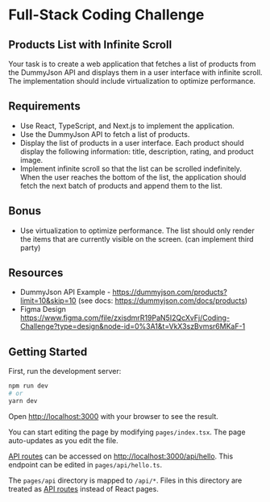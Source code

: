 # Full-Stack Coding Challenge

## Products List with Infinite Scroll
Your task is to create a web application that fetches a list of products from the DummyJson API and displays them in a user interface with infinite scroll. The implementation should include virtualization to optimize performance.

## Requirements
- Use React, TypeScript, and Next.js to implement the application.
- Use the DummyJson API to fetch a list of products.
- Display the list of products in a user interface. Each product should display the following information: title, description, rating, and product image.
- Implement infinite scroll so that the list can be scrolled indefinitely. When the user reaches the bottom of the list, the application should fetch the next batch of products and append them to the list.

## Bonus
- Use virtualization to optimize performance. The list should only render the items that are currently visible on the screen. (can implement third party)

## Resources 
- DummyJson API
Example - https://dummyjson.com/products?limit=10&skip=10 (see docs: https://dummyjson.com/docs/products)
- Figma Design
https://www.figma.com/file/zxisdmrR19PaN5I2QcXvFj/Coding-Challenge?type=design&node-id=0%3A1&t=VkX3szBvmsr6MKaF-1


## Getting Started

First, run the development server:

```bash
npm run dev
# or
yarn dev
```

Open [http://localhost:3000](http://localhost:3000) with your browser to see the result.

You can start editing the page by modifying `pages/index.tsx`. The page auto-updates as you edit the file.

[API routes](https://nextjs.org/docs/api-routes/introduction) can be accessed on [http://localhost:3000/api/hello](http://localhost:3000/api/hello). This endpoint can be edited in `pages/api/hello.ts`.

The `pages/api` directory is mapped to `/api/*`. Files in this directory are treated as [API routes](https://nextjs.org/docs/api-routes/introduction) instead of React pages.

